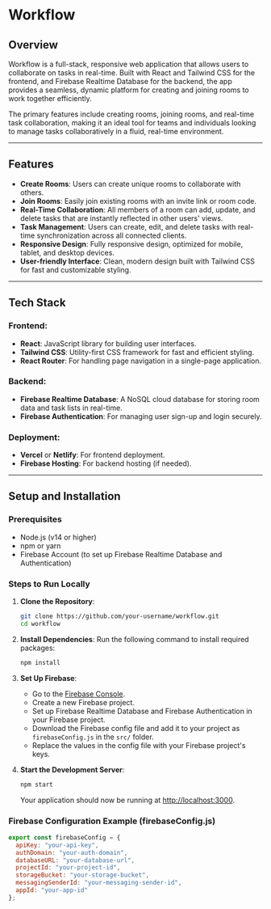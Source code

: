 # Workflow

## **Overview**
Workflow is a full-stack, responsive web application that allows users to collaborate on tasks in real-time. Built with React and Tailwind CSS for the frontend, and Firebase Realtime Database for the backend, the app provides a seamless, dynamic platform for creating and joining rooms to work together efficiently.

The primary features include creating rooms, joining rooms, and real-time task collaboration, making it an ideal tool for teams and individuals looking to manage tasks collaboratively in a fluid, real-time environment.

---

## **Features**
- **Create Rooms**: Users can create unique rooms to collaborate with others.
- **Join Rooms**: Easily join existing rooms with an invite link or room code.
- **Real-Time Collaboration**: All members of a room can add, update, and delete tasks that are instantly reflected in other users' views.
- **Task Management**: Users can create, edit, and delete tasks with real-time synchronization across all connected clients.
- **Responsive Design**: Fully responsive design, optimized for mobile, tablet, and desktop devices.
- **User-friendly Interface**: Clean, modern design built with Tailwind CSS for fast and customizable styling.

---

## **Tech Stack**

### **Frontend**:
- **React**: JavaScript library for building user interfaces.
- **Tailwind CSS**: Utility-first CSS framework for fast and efficient styling.
- **React Router**: For handling page navigation in a single-page application.

### **Backend**:
- **Firebase Realtime Database**: A NoSQL cloud database for storing room data and task lists in real-time.
- **Firebase Authentication**: For managing user sign-up and login securely.

### **Deployment**:
- **Vercel** or **Netlify**: For frontend deployment.
- **Firebase Hosting**: For backend hosting (if needed).

---

## **Setup and Installation**

### **Prerequisites**
- Node.js (v14 or higher)
- npm or yarn
- Firebase Account (to set up Firebase Realtime Database and Authentication)

### **Steps to Run Locally**
1. **Clone the Repository**:
    ```bash
    git clone https://github.com/your-username/workflow.git
    cd workflow
    ```

2. **Install Dependencies**: Run the following command to install required packages:
    ```bash
    npm install
    ```

3. **Set Up Firebase**:
    - Go to the [Firebase Console](https://console.firebase.google.com/).
    - Create a new Firebase project.
    - Set up Firebase Realtime Database and Firebase Authentication in your Firebase project.
    - Download the Firebase config file and add it to your project as `firebaseConfig.js` in the `src/` folder.
    - Replace the values in the config file with your Firebase project's keys.

4. **Start the Development Server**:
    ```bash
    npm start
    ```
    Your application should now be running at [http://localhost:3000](http://localhost:3000).

### **Firebase Configuration Example (firebaseConfig.js)**

```javascript
export const firebaseConfig = {
  apiKey: "your-api-key",
  authDomain: "your-auth-domain",
  databaseURL: "your-database-url",
  projectId: "your-project-id",
  storageBucket: "your-storage-bucket",
  messagingSenderId: "your-messaging-sender-id",
  appId: "your-app-id"
};
